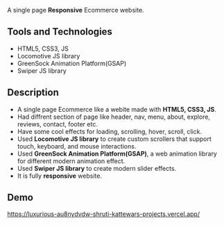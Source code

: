 
A single page **Responsive** Ecommerce website.

## Tools and Technologies
* HTML5, CSS3, JS
* Locomotive JS library
* GreenSock Animation Platform(GSAP)
* Swiper JS library
  
## Description
* A single page Ecommerce like a webite made with **HTML5, CSS3, JS**.
* Had diffrent section of page like header, nav, menu, about, explore, reviews, contact, footer etc.
* Have some cool effects for loading, scrolling, hover, scroll, click.
* Used **Locomotive JS library** to create custom scrollers that support touch, keyboard, and mouse interactions.
* Used **GreenSock Animation Platform(GSAP)**, a web animation library for different modern animation effect.
* Used **Swiper JS library** to create modern slider effects.
* It is fully **responsive** website.

## Demo
  https://luxurious-au8nydvdw-shruti-kattewars-projects.vercel.app/
